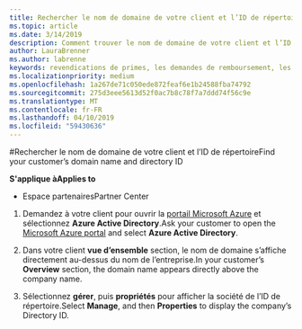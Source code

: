 ```yaml
---
title: Rechercher le nom de domaine de votre client et l’ID de répertoire | Partenaires
ms.topic: article
ms.date: 3/14/2019
description: Comment trouver le nom de domaine de votre client et l’ID de répertoire lors de l’envoi d’une revendication
author: LauraBrenner
ms.author: labrenne
keywords: revendications de primes, les demandes de remboursement, les fonds OSA, ISV, association de chiffre d’affaires, le nom de domaine, ID de répertoire
ms.localizationpriority: medium
ms.openlocfilehash: 1a267de71c050ede872feaf6e1b24588fba74792
ms.sourcegitcommit: 275d3eee5613d52f0ac7b8c78f7a7ddd74f56c9e
ms.translationtype: MT
ms.contentlocale: fr-FR
ms.lasthandoff: 04/10/2019
ms.locfileid: "59430636"
---
```

#<a name="find-your-customers-domain-name-and-directory-id"></a><span data-ttu-id="9c247-104">Rechercher le nom de domaine de votre client et l’ID de répertoire</span><span class="sxs-lookup"><span data-stu-id="9c247-104">Find your customer’s domain name and directory ID</span></span>

**<span data-ttu-id="9c247-105">S'applique à</span><span class="sxs-lookup"><span data-stu-id="9c247-105">Applies to</span></span>**

-  <span data-ttu-id="9c247-106">Espace partenaires</span><span class="sxs-lookup"><span data-stu-id="9c247-106">Partner Center</span></span>

1.  <span data-ttu-id="9c247-107">Demandez à votre client pour ouvrir la [portail Microsoft Azure](https://ms.portal.azure.com/#home) et sélectionnez **Azure Active Directory**.</span><span class="sxs-lookup"><span data-stu-id="9c247-107">Ask your customer to open the [Microsoft Azure portal](https://ms.portal.azure.com/#home) and select **Azure Active Directory**.</span></span> 

2.  <span data-ttu-id="9c247-108">Dans votre client **vue d’ensemble** section, le nom de domaine s’affiche directement au-dessus du nom de l’entreprise.</span><span class="sxs-lookup"><span data-stu-id="9c247-108">In your customer’s **Overview** section, the domain name appears directly above the company name.</span></span>  

3.  <span data-ttu-id="9c247-109">Sélectionnez **gérer**, puis **propriétés** pour afficher la société de l’ID de répertoire.</span><span class="sxs-lookup"><span data-stu-id="9c247-109">Select **Manage**, and then **Properties** to display the company’s Directory ID.</span></span>

